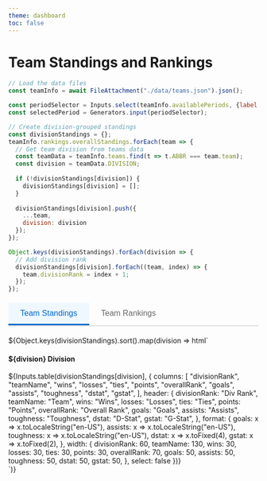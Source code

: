 ```yaml
---
theme: dashboard
toc: false
---
```


# Team Standings and Rankings

```js
// Load the data files
const teamInfo = await FileAttachment("./data/teams.json").json();

const periodSelector = Inputs.select(teamInfo.availablePeriods, {label: "Select Period:", value: teamInfo.availablePeriods.length});
const selectedPeriod = Generators.input(periodSelector);

// Create division-grouped standings
const divisionStandings = {};
teamInfo.rankings.overallStandings.forEach(team => {
  // Get team division from teams data
  const teamData = teamInfo.teams.find(t => t.ABBR === team.team);
  const division = teamData.DIVISION;
  
  if (!divisionStandings[division]) {
    divisionStandings[division] = [];
  }
  
  divisionStandings[division].push({
    ...team,
    division: division
  });
});

Object.keys(divisionStandings).forEach(division => {
  // Add division rank
  divisionStandings[division].forEach((team, index) => {
    team.divisionRank = index + 1;
  });
});
```
<div class="tabs">
  <div class="tab-buttons">
    <button class="tab-button active" onclick="showTab('standings-tab', this)">Team Standings</button>
    <button class="tab-button" onclick="showTab('rankings-tab', this)">Team Rankings</button>
  </div>
  
  <div id="standings-tab" class="tab-content active">
    <div>
      ${Object.keys(divisionStandings).sort().map(division => html`
        <div>
          <h4>${division} Division</h4>
          ${Inputs.table(divisionStandings[division], {
            columns: [
              "divisionRank",
              "teamName", 
              "wins",
              "losses",
              "ties",
              "points",
              "overallRank",
              "goals",
              "assists",
              "toughness", 
              "dstat",
              "gstat",
            ],
            header: {
              divisionRank: "Div Rank",
              teamName: "Team",
              wins: "Wins",
              losses: "Losses", 
              ties: "Ties",
              points: "Points",
              overallRank: "Overall Rank",
              goals: "Goals",
              assists: "Assists",
              toughness: "Toughness",
              dstat: "D-Stat",
              gstat: "G-Stat",
            },
            format: {
              goals: x => x.toLocaleString("en-US"),
              assists: x => x.toLocaleString("en-US"),
              toughness: x => x.toLocaleString("en-US"),
              dstat: x => x.toFixed(4),
              gstat: x => x.toFixed(2),
            },
            width: {
              divisionRank: 60,
              teamName: 130,
              wins: 30,
              losses: 30,
              ties: 30,
              points: 30,
              overallRank: 70,
              goals: 50,
              assists: 50,
              toughness: 50,
              dstat: 50,
              gstat: 50,
            },
            select: false
          })}
        </div>
      `)}
    </div>
  </div>
  
  <div id="rankings-tab" class="tab-content">
   ${periodSelector}
    ${Inputs.table(teamInfo.rankings.periods[selectedPeriod-1], {
      columns: [
        "overallRank",
        "team",
        "goals",
        "goalsRank",
        "assists",
        "assistsRank",
        "toughness", 
        "toughnessRank",
        "dstat",
        "dstatRank",
        "gstat",
        "gstatRank",
        "overall",
        "record"
      ],
      header: {
        overallRank: "Rank",
        team: "Team",
        goals: "Goals",
        goalsRank: "GRank",
        assists: "Assists",
        assistsRank: "ARank",
        toughness: "Toughness",
        toughnessRank: "TRank",
        dstat: "D-Stat",
        dstatRank: "DRank",
        gstat: "G-Stat",
        gstatRank: "GSRank",
        overall: "Total",
        record: "Record"
      },
      format: {
        goals: x => x.toLocaleString("en-US"),
        assists: x => x.toLocaleString("en-US"),
        toughness: x => x.toLocaleString("en-US"),
        dstat: x => x.toFixed(4),
        gstat: x => x.toFixed(2)
      },
      sort: "overallRank",
      rows: 33,
      width: {
        overallRank: 30,
        team: 30,
        goals: 50,
        goalsRank: 30,
        assists: 50,
        assistsRank: 30,
        toughness: 50,
        toughnessRank: 30,
        dstat: 50,
        dstatRank: 30,
        gstat: 50,
        gstatRank: 30,
        overall: 30,
        record: 70
      },
      select: false
    })}
  </div>
</div>

<script>
// JavaScript function to handle tab switching
window.showTab = function(tabId, buttonElement) {
  // Hide all tab contents
  document.querySelectorAll('.tab-content').forEach(tab => {
    tab.classList.remove('active');
  });
  
  // Remove active class from all buttons
  document.querySelectorAll('.tab-button').forEach(button => {
    button.classList.remove('active');
  });
  
  // Show the selected tab and mark button as active
  const targetTab = document.getElementById(tabId);
  if (targetTab) {
    targetTab.classList.add('active');
  }
  if (buttonElement) {
    buttonElement.classList.add('active');
  }
}
</script>

<style>
.division-header {
  background: #34495e;
  color: white;
  font-weight: bold;
  text-align: center;
}

.standings-table td.division-header {
  background: #34495e !important;
  color: white !important;
  font-weight: bold !important;
  text-align: center !important;
}

.tabs {
  margin: 20px 0;
}

.tab-buttons {
  display: flex;
  border-bottom: 2px solid #e0e0e0;
  margin-bottom: 20px;
}

.tab-button {
  background: none;
  border: none;
  padding: 12px 24px;
  cursor: pointer;
  font-size: 16px;
  font-weight: 500;
  color: #666;
  border-bottom: 3px solid transparent;
  transition: all 0.2s ease;
}

.tab-button:hover {
  color: #333;
  background-color: #f5f5f5;
}

.tab-button.active {
  color: #0066cc;
  border-bottom-color: #0066cc;
  background-color: #f0f8ff;
}

.tab-content {
  display: none;
}

.tab-content.active {
  display: block;
}

.tab-content h3 {
  margin-top: 0;
  color: #333;
  border-bottom: 1px solid #e0e0e0;
  padding-bottom: 8px;
}
</style>
